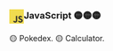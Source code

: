 ### <img align="left" alt="JavaScript" width="26px" src="https://raw.githubusercontent.com/github/explore/80688e429a7d4ef2fca1e82350fe8e3517d3494d/topics/javascript/javascript.png" />JavaScript 🟡🟡🟡

🟡 Pokedex.
🟡 Calculator.
